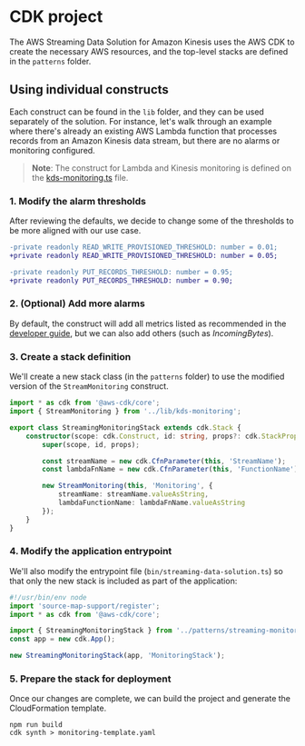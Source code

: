 # CDK project
The AWS Streaming Data Solution for Amazon Kinesis uses the AWS CDK to create the necessary AWS resources, and the top-level stacks are defined in the `patterns` folder.

## Using individual constructs
Each construct can be found in the `lib` folder, and they can be used separately of the solution. For instance, let's walk through an example where there's already an existing AWS Lambda function that processes records from an Amazon Kinesis data stream, but there are no alarms or monitoring configured.

> **Note**: The construct for Lambda and Kinesis monitoring is defined on the [kds-monitoring.ts](lib/kds-monitoring.ts) file.

### 1. Modify the alarm thresholds
After reviewing the defaults, we decide to change some of the thresholds to be more aligned with our use case.

```diff
-private readonly READ_WRITE_PROVISIONED_THRESHOLD: number = 0.01;
+private readonly READ_WRITE_PROVISIONED_THRESHOLD: number = 0.05;

-private readonly PUT_RECORDS_THRESHOLD: number = 0.95;
+private readonly PUT_RECORDS_THRESHOLD: number = 0.90;
```

### 2. (Optional) Add more alarms
By default, the construct will add all metrics listed as recommended in the [developer guide](https://docs.aws.amazon.com/streams/latest/dev/monitoring-with-cloudwatch.html#kinesis-metric-use), but we can also add others (such as _IncomingBytes_).

### 3. Create a stack definition
We'll create a new stack class (in the `patterns` folder) to use the modified version of the `StreamMonitoring` construct.

```typescript
import * as cdk from '@aws-cdk/core';
import { StreamMonitoring } from '../lib/kds-monitoring';

export class StreamingMonitoringStack extends cdk.Stack {
    constructor(scope: cdk.Construct, id: string, props?: cdk.StackProps) {
        super(scope, id, props);

        const streamName = new cdk.CfnParameter(this, 'StreamName');
        const lambdaFnName = new cdk.CfnParameter(this, 'FunctionName');

        new StreamMonitoring(this, 'Monitoring', {
            streamName: streamName.valueAsString,
            lambdaFunctionName: lambdaFnName.valueAsString
        });
    }
}
```

### 4. Modify the application entrypoint
We'll also modify the entrypoint file (`bin/streaming-data-solution.ts`) so that only the new stack is included as part of the application:

```typescript
#!/usr/bin/env node
import 'source-map-support/register';
import * as cdk from '@aws-cdk/core';

import { StreamingMonitoringStack } from '../patterns/streaming-monitoring-stack';
const app = new cdk.App();

new StreamingMonitoringStack(app, 'MonitoringStack');
```

### 5. Prepare the stack for deployment
Once our changes are complete, we can build the project and generate the CloudFormation template.

```
npm run build
cdk synth > monitoring-template.yaml
```
